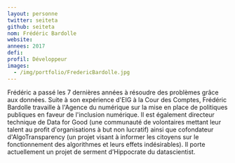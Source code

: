 ```yaml
---
layout: personne
twitter: seiteta
github: seiteta
nom: Frédéric Bardolle
website:
annees: 2017
defi: 
profil: Développeur
images:
  - /img/portfolio/FredericBardolle.jpg
---
```


Frédéric a passé les 7 dernières années à résoudre des problèmes grâce
aux données.  Suite à son expérience d'EIG à la Cour des Comptes,
Frédéric Bardolle travaille à l'Agence du numérique sur la mise en
place de politiques publiques en faveur de l'inclusion numérique. Il
est également directeur technique de Data for Good (une communauté de
volontaires mettant leur talent au profit d'organisations à but non
lucratif) ainsi que cofondateur d'AlgoTransparency (un projet visant à
informer les citoyens sur le fonctionnement des algorithmes et leurs
effets indésirables). Il porte actuellement un projet de serment
d’Hippocrate du datascientist.
